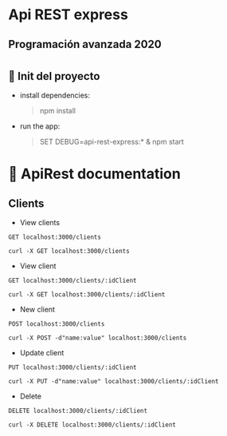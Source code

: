 # Api REST express
## Programación avanzada 2020
#


## 🚀 Init del proyecto 

* install dependencies:
     > npm install

* run the app:
     > SET DEBUG=api-rest-express:* & npm start


# 📄 ApiRest documentation

## Clients


* View clients

```
GET localhost:3000/clients
```
```
curl -X GET localhost:3000/clients
```

* View client 

```
GET localhost:3000/clients/:idClient
```
```
curl -X GET localhost:3000/clients/:idClient
```


* New client
```
POST localhost:3000/clients
```
```
curl -X POST -d"name:value" localhost:3000/clients
```

* Update client 
```
PUT localhost:3000/clients/:idClient
```
```
curl -X PUT -d"name:value" localhost:3000/clients/:idClient
```


* Delete 

```
DELETE localhost:3000/clients/:idClient
```

```
curl -X DELETE localhost:3000/clients/:idClient
```